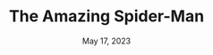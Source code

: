 ---
layout: nds
title: "The Amazing Spider-Man"
categories:
 - approved
 - nds
 - universal
 - safe
tags:
- spiderman
series:
- spiderman
date: May 17, 2023
permalink: /games/the-amazing-spider-man/play/details
publisher: Activision
gid: the-amazing-spider-man
edition: us
---